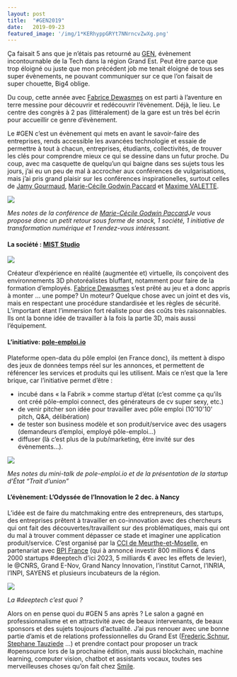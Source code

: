 ```yaml
---
layout:	post
title:	"#GEN2019"
date:	2019-09-23
featured_image: '/img/1*KERhyppGRYt7NNrncvZwXg.png'
---
```

Ça faisait 5 ans que je n’étais pas retourné au [GEN](https://gen.grandestnumerique.org/), évènement incontournable de la Tech dans la région Grand Est. Peut être parce que trop éloigné ou juste que mon précédent job me tenait éloigné de tous ses super évènements, ne pouvant communiquer sur ce que l’on faisait de super chouette, Big4 oblige.

Du coup, cette année avec [Fabrice Dewasmes](https://medium.com/u/3d0e2c6e2b7e) on est parti à l’aventure en terre messine pour découvrir et redécouvrir l’évènement. Déjà, le lieu. Le centre des congrès à 2 pas (littéralement) de la gare est un très bel écrin pour accueillir ce genre d’évènement.

Le #GEN c’est un évènement qui mets en avant le savoir-faire des entreprises, rends accessible les avancées technologie et essaie de permettre à tout à chacun, entreprises, étudiants, collectivités, de trouver les clés pour comprendre mieux ce qui se dessine dans un futur proche. Du coup, avec ma casquette de quelqu’un qui baigne dans ses sujets tous les jours, j’ai eu un peu de mal à accrocher aux conférences de vulgarisations, mais j’ai pris grand plaisir sur les conférences inspirationelles, surtout celles de [Jamy Gourmaud](https://fr.wikipedia.org/wiki/Jamy_Gourmaud), [Marie-Cécile Godwin Paccard](https://medium.com/u/40d31271ad4e) et [Maxime VALETTE](https://medium.com/u/910f002db4d0).

![](/img/1*fNDzqBJvbezjBFaK32-V7A.png)

_Mes notes de la conférence de [Marie-Cécile Godwin Paccard](https://medium.com/u/40d31271ad4e)Je vous propose donc un petit retour sous forme de snack, 1 société, 1 initiative de transformation numérique et 1 rendez-vous intéressant._

#### La société : [MIST Studio](http://miststudio.fr)

![](/img/1*yBrIrLFE9GSD0Y2_5cFAhA.png)

Créateur d’expérience en réalité (augmentée et) virtuelle, ils conçoivent des environnements 3D photoréalistes bluffant, notamment pour faire de la formation d’employés. [Fabrice Dewasmes](https://medium.com/u/3d0e2c6e2b7e) s’est prêté au jeu et a donc appris à monter … une pompe? Un moteur? Quelque chose avec un joint et des vis, mais en respectant une procédure standardisée et les règles de sécurité. L’important étant l’immersion fort réaliste pour des coûts très raisonnables. Ils ont la bonne idée de travailler à la fois la partie 3D, mais aussi l’équipement.

#### L’initiative: [pole-emploi.io](http://pole-emploi.io/)

Plateforme open-data du pôle emploi (en France donc), ils mettent à dispo des jeux de données temps réel sur les annonces, et permettent de référencer les services et produits qui les utilisent. Mais ce n’est que la 1ere brique, car l’initiative permet d’être :

* incubé dans « la Fabrik » comme startup d’état (c’est comme ça qu’ils ont créé pôle-emploi connect, des générateurs de cv super sexy, etc.)
* de venir pitcher son idée pour travailler avec pôle emploi (10'10'10' pitch, Q&A, délibération)
* de tester son business modèle et son produit/service avec des usagers (demandeurs d’emploi, employé pôle-emploi…)
* diffuser (là c’est plus de la pub/marketing, être invité sur des évènements…).

![](/img/1*1zu699nWoA8cC9ipQkf92A.png)

_Mes notes du mini-talk de pole-emploi.io et de la présentation de la startup d’État “Trait d’union”_

#### L’évènement: L’Odyssée de l’Innovation le 2 dec. à Nancy

L’idée est de faire du matchmaking entre des entrepreneurs, des startups, des entreprises prêtent à travailler en co-innovation avec des chercheurs qui ont fait des découvertes/travaillent sur des problématiques, mais qui ont du mal à trouver comment dépasser ce stade et imaginer une application produit/service. C’est organisé par la [CCI de Meurthe-et-Moselle](http://www.nancy.cci.fr/), en partenariat avec [BPI France](https://www.bpifrance.fr/) (qui à annoncé investir 800 millions € dans 2000 startups #deeptech d’ici 2023, 5 milliards € avec les effets de levier), le @CNRS, Grand E-Nov, Grand Nancy Innovation, l’institut Carnot, l’INRIA, l’INPI, SAYENS et plusieurs incubateurs de la région.

![](/img/1*no4LWT4VYW-spJFk-HXp3Q.png)

_La #deeptech c’est quoi ?_

Alors on en pense quoi du #GEN 5 ans après ? Le salon a gagné en professionnalisme et en attractivité avec de beaux intervenants, de beaux sponsors et des sujets toujours d’actualité. J’ai pus renouer avec une bonne partie d’amis et de relations professionnelles du Grand Est ([Frederic Schnur](https://medium.com/u/e99fcf9f2621), [Stephane Tauziede](https://medium.com/u/95c08ab94aa9) …) et prendre contact pour proposer un track #opensource lors de la prochaine édition, mais aussi blockchain, machine learning, computer vision, chatbot et assistants vocaux, toutes ses merveilleuses choses qu’on fait chez [Smile](https://medium.com/smileinnovation).
